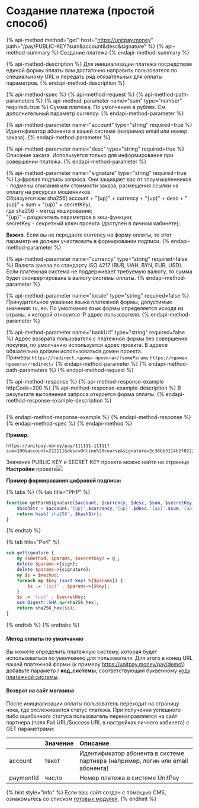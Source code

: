 # Создание платежа \(простой способ\)

{% api-method method="get" host="https://unitpay.money" path="/pay/PUBLIC-KEY?sum&account&desc&signature" %}
{% api-method-summary %}
Создание платежа
{% endapi-method-summary %}

{% api-method-description %}
Для инициализации платежа посредством единой формы оплаты вам достаточно направить пользователя по специальному URL и передать ряд обязательных для оплаты параметров.
{% endapi-method-description %}

{% api-method-spec %}
{% api-method-request %}
{% api-method-path-parameters %}
{% api-method-parameter name="sum" type="number" required=true %}
Сумма платежа. По умолчанию в рублях. См. дополнительный параметр currency.
{% endapi-method-parameter %}

{% api-method-parameter name="account" type="string" required=true %}
Идентификатор абонента в вашей системе \(например email или номер заказа\).
{% endapi-method-parameter %}

{% api-method-parameter name="desc" type="string" required=true %}
Описание заказа. Используется только для информирования при совершении платежа.
{% endapi-method-parameter %}

{% api-method-parameter name="signature" type="string" required=true %}
Цифровая подпись запроса. Они защищает вас от злоумышленников - подмены описания или стоимости заказа, размещения ссылки на оплату на ресурсах мошенников.   
Образуется как sha256\( account + "{up}" + currency + "{up}" + desc + "{up}" + sum + "{up}" + secretKey\),    
где sha256 - метод хеширования;    
"{up}" - разделитель параметров в хеш-функции;    
secretKey - секретный ключ проекта \(доступен в личном кабинете\);    
  
**Важно**. Если вы не передаете currency на форму оплаты, то этот параметр не должен участвовать в формировании подписи.
{% endapi-method-parameter %}

{% api-method-parameter name="currency" type="string" required=false %}
Валюта заказа по стандарту ISO 4217 \(RUB, UAH, BYN, EUR, USD\). Если платежная система не поддерживает требуемую валюту, то сумма будет сконвертирована в валюту системы оплаты.
{% endapi-method-parameter %}

{% api-method-parameter name="locale" type="string" required=false %}
Принудительное указание языка платежной формы, допустимые значения: ru, en. По умолчанию язык формы определяется исходя из страны, к которой относится IP адрес пользователя.
{% endapi-method-parameter %}

{% api-method-parameter name="backUrl" type="string" required=false %}
Адрес возврата пользователя с платежной формы без совершения покупки, по умолчанию используется адрес проекта. В адресе обязательно должен использоваться домен проекта.   
Примеры:`https://redirect.<домен проекта>/?someParams` `https://<домен проекта>/redirect/`
{% endapi-method-parameter %}
{% endapi-method-path-parameters %}
{% endapi-method-request %}

{% api-method-response %}
{% api-method-response-example httpCode=200 %}
{% api-method-response-example-description %}
В результате выполнения запроса откроется форма оплаты.
{% endapi-method-response-example-description %}

```

```
{% endapi-method-response-example %}
{% endapi-method-response %}
{% endapi-method-spec %}
{% endapi-method %}

**Пример**: 

```http
https://unitpay.money/pay/111111-11111?sum=100&account=222111&desc=Online%20course&signature=2c38bb3114b2f02222ee35f6b60c6bbe628ad31bed59633787204ae59659a02e
```

  
   Значение PUBLIC KEY и SECRET KEY проекта можно найти на странице **Настройки** проекта![](https://d33v4339jhl8k0.cloudfront.net/docs/assets/551a91dbe4b0221aadf24410/images/5ec57700042863474d1b1775/file-hpo6F5M6aW.png)

**Пример формирования цифровой подписи:**

{% tabs %}
{% tab title="PHP" %}
```php
function getFormSignature($account, $currency, $desc, $sum, $secretKey) {
    $hashStr = $account.'{up}'.$currency.'{up}'.$desc.'{up}'.$sum.'{up}'.$secretKey;
    return hash('sha256', $hashStr);
}
```
{% endtab %}

{% tab title="Perl" %}
```perl
sub getSignature {
    my ($method, $params, $secretKey) = @_;
    delete $params->{sign};
    delete $params->{signature};
    my $s = $method;
    foreach my $key (sort keys %{$params}) {
        $s .= '{up}' . $params->{$key};
    }
    $s .= '{up}' . $secretKey;
    use Digest::SHA qw(sha256_hex);
    return sha256_hex($s);
}
```
{% endtab %}
{% endtabs %}

#### Метод оплаты по умолчанию

Вы можете определить платежную систему, которая будет использоваться по умолчанию для пользователя. Для этого в конец URL вашей платежной формы \(к примеру https://unitpay.money/pay/demo\) добавьте параметр / **код\_системы**, соответствующий буквенному [коду платежной системы](../book-of-reference/payment-system-codes.md).

#### Возврат на сайт магазина

После инициализации оплаты пользователь переходит на страницу чека, где отслеживается статус платежа. При получении успешного либо ошибочного статуса пользователь перенаправляется на сайт партнера \(поля Fail URL/Success URL в настройках личного кабинета\) с GET параметрами:

|  | Значение | Описание |
| :--- | :--- | :--- |
| account | текст | Идентификатор абонента в системе партнера \(например, логин или email абонента\) |
| paymentId | число | Номер платежа в системе UnitPay |

{% hint style="info" %}
Если ваш сайт создан с помощью CMS, ознакомьтесь со списком [готовых модулей](../modules/).
{% endhint %}

